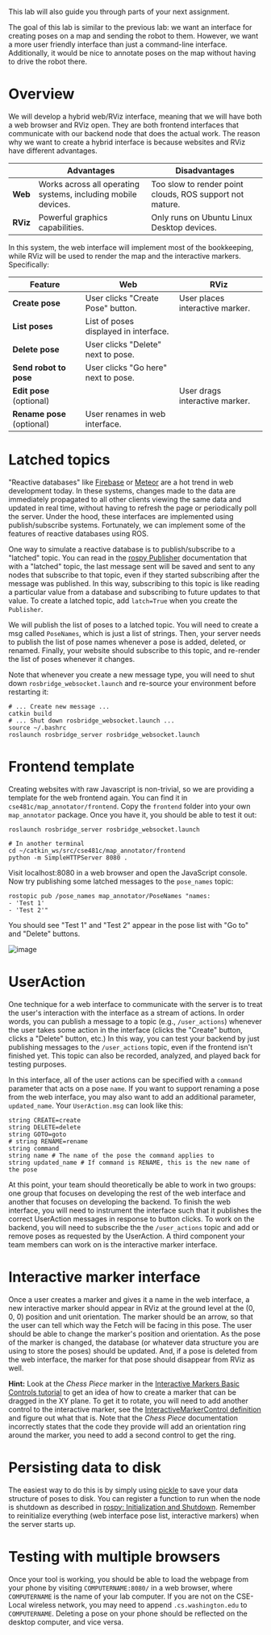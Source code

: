 This lab will also guide you through parts of your next assignment.

The goal of this lab is similar to the previous lab: we want an interface for creating poses on a map and sending the robot to them.
However, we want a more user friendly interface than just a command-line interface.
Additionally, it would be nice to annotate poses on the map without having to drive the robot there.

# Overview
We will develop a hybrid web/RViz interface, meaning that we will have both a web browser and RViz open.
They are both frontend interfaces that communicate with our backend node that does the actual work.
The reason why we want to create a hybrid interface is because websites and RViz have different advantages.

| | **Advantages** | **Disadvantages** |
| --- | --- | --- |
| **Web** | Works across all operating systems, including mobile devices. | Too slow to render point clouds, ROS support not mature. |
| **RViz** | Powerful graphics capabilities. | Only runs on Ubuntu Linux Desktop devices. |

In this system, the web interface will implement most of the bookkeeping, while RViz will be used to render the map and the interactive markers.
Specifically:

| **Feature** | **Web** | **RViz** |
| --- | --- | --- |
| **Create pose** | User clicks "Create Pose" button. | User places interactive marker. |
| **List poses** | List of poses displayed in interface. | |
| **Delete pose** | User clicks "Delete" next to pose. | |
| **Send robot to pose** | User clicks "Go here" next to pose. | |
| **Edit pose** (optional) | | User drags interactive marker. |
| **Rename pose** (optional) | User renames in web interface. | |

# Latched topics
"Reactive databases" like [Firebase](https://firebase.google.com/docs/database/) or [Meteor](https://www.meteor.com/) are a hot trend in web development today.
In these systems, changes made to the data are immediately propagated to all other clients viewing the same data and updated in real time, without having to refresh the page or periodically poll the server.
Under the hood, these interfaces are implemented using publish/subscribe systems.
Fortunately, we can implement some of the features of reactive databases using ROS.

One way to simulate a reactive database is to publish/subscribe to a "latched" topic.
You can read in the [rospy Publisher](http://wiki.ros.org/rospy/Overview/Publishers%20and%20Subscribers) documentation that with a "latched" topic, the last message sent will be saved and sent to any nodes that subscribe to that topic, even if they started subscribing after the message was published.
In this way, subscribing to this topic is like reading a particular value from a database and subscribing to future updates to that value.
To create a latched topic, add `latch=True` when you create the `Publisher`.

We will publish the list of poses to a latched topic.
You will need to create a msg called `PoseNames`, which is just a list of strings.
Then, your server needs to publish the list of pose names whenever a pose is added, deleted, or renamed.
Finally, your website should subscribe to this topic, and re-render the list of poses whenever it changes.

Note that whenever you create a new message type, you will need to shut down `rosbridge_websocket.launch` and re-source your environment before restarting it:
```
# ... Create new message ...
catkin build
# ... Shut down rosbridge_websocket.launch ...
source ~/.bashrc
roslaunch rosbridge_server rosbridge_websocket.launch
```

# Frontend template
Creating websites with raw Javascript is non-trivial, so we are providing a template for the web frontend again.
You can find it in `cse481c/map_annotator/frontend`.
Copy the `frontend` folder into your own `map_annotator` package.
Once you have it, you should be able to test it out:
```
roslaunch rosbridge_server rosbridge_websocket.launch

# In another terminal
cd ~/catkin_ws/src/cse481c/map_annotator/frontend
python -m SimpleHTTPServer 8080 .
```

Visit localhost:8080 in a web browser and open the JavaScript console.
Now try publishing some latched messages to the `pose_names` topic:
```
rostopic pub /pose_names map_annotator/PoseNames "names:
- 'Test 1'
- 'Test 2'"
```
You should see "Test 1" and "Test 2" appear in the pose list with "Go to" and "Delete" buttons.

![image](https://cloud.githubusercontent.com/assets/1175286/25216800/21d53aee-2559-11e7-8c9c-de15cce503b3.png)

# UserAction
One technique for a web interface to communicate with the server is to treat the user's interaction with the interface as a stream of actions.
In order words, you can publish a message to a topic (e.g., `/user_actions`) whenever the user takes some action in the interface (clicks the "Create" button, clicks a "Delete" button, etc.)
In this way, you can test your backend by just publishing messages to the `/user_actions` topic, even if the frontend isn't finished yet.
This topic can also be recorded, analyzed, and played back for testing purposes.

In this interface, all of the user actions can be specified with a `command` parameter that acts on a pose `name`.
If you want to support renaming a pose from the web interface, you may also want to add an additional parameter, `updated_name`.
Your `UserAction.msg` can look like this:

```
string CREATE=create
string DELETE=delete
string GOTO=goto
# string RENAME=rename
string command
string name # The name of the pose the command applies to
string updated_name # If command is RENAME, this is the new name of the pose
```

At this point, your team should theoretically be able to work in two groups: one group that focuses on developing the rest of the web interface and another that focuses on developing the backend.
To finish the web interface, you will need to instrument the interface such that it publishes the correct UserAction messages in response to button clicks.
To work on the backend, you will need to subscribe the the `/user_actions` topic and add or remove poses as requested by the UserAction.
A third component your team members can work on is the interactive marker interface.

# Interactive marker interface
Once a user creates a marker and gives it a name in the web interface, a new interactive marker should appear in RViz at the ground level at the (0, 0, 0) position and unit orientation.
The marker should be an arrow, so that the user can tell which way the Fetch will be facing in this pose.
The user should be able to change the marker's position and orientation.
As the pose of the marker is changed, the database (or whatever data structure you are using to store the poses) should be updated.
And, if a pose is deleted from the web interface, the marker for that pose should disappear from RViz as well.

**Hint:**
Look at the *Chess Piece* marker in the [Interactive Markers Basic Controls tutorial](http://wiki.ros.org/rviz/Tutorials/Interactive%20Markers%3A%20Basic%20Controls) to get an idea of how to create a marker that can be dragged in the XY plane.
To get it to rotate, you will need to add another control to the interactive marker, see the [InteractiveMarkerControl definition](http://docs.ros.org/indigo/api/visualization_msgs/html/msg/InteractiveMarkerControl.html) and figure out what that is.
Note that the *Chess Piece* documentation incorrectly states that the code they provide will add an orientation ring around the marker, you need to add a second control to get the ring.

# Persisting data to disk
The easiest way to do this is by simply using [pickle](https://docs.python.org/2/library/pickle.html) to save your data structure of poses to disk.
You can register a function to run when the node is shutdown as described in [rospy: Initialization and Shutdown](http://wiki.ros.org/rospy/Overview/Initialization%20and%20Shutdown).
Remember to reinitialize everything (web interface pose list, interactive markers) when the server starts up.

# Testing with multiple browsers
Once your tool is working, you should be able to load the webpage from your phone by visiting `COMPUTERNAME:8080/` in a web browser, where `COMPUTERNAME` is the name of your lab computer.
If you are not on the CSE-Local wireless network, you may need to append `.cs.washington.edu` to `COMPUTERNAME`.
Deleting a pose on your phone should be reflected on the desktop computer, and vice versa.